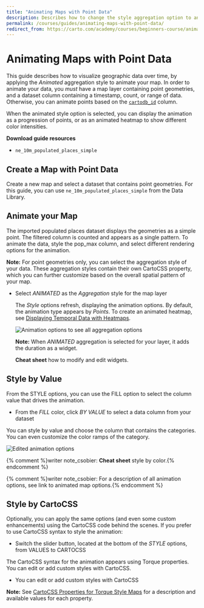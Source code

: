 ```yaml
---
title: "Animating Maps with Point Data"
description: Describes how to change the style aggregation option to animate your map layer with the CARTO Builder.
permalink: /courses/guides/animating-maps-with-point-data/
redirect_from: https://carto.com/academy/courses/beginners-course/animated-maps-with-point-data/
---
```


# Animating Maps with Point Data

This guide describes how to visualize geographic data over time, by applying the _Animated_ aggregation style to animate your map. In order to animate your data, you _must_ have a map layer containing point geometries, and a dataset column containing a timestamp, count, or range of data. Otherwise, you can animate points based on the [`cartodb_id`](https://carto.com/docs/carto-engine/import-api/importing-geospatial-data/#dataset-basics) column.

When the animated style option is selected, you can display the animation as a progression of points, or as an animated heatmap to show different color intensities.

**Download guide resources**

- `ne_10m_populated_places_simple`

## Create a Map with Point Data

Create a new map and select a dataset that contains point geometries. For this guide, you can use `ne_10m_populated_places_simple` from the Data Library.

## Animate your Map

The imported populated places dataset displays the geometries as a simple point. The filtered column is counted and appears as a single pattern. To animate the data, style the pop_max column, and select different rendering options for the animation.

**Note:** For point geometries only, you can select the aggregation style of your data. These aggregation styles contain their own CartoCSS property, which you can further customize based on the overall spatial pattern of your map.

- Select _ANIMATED_ as the _Aggregation_ style for the map layer

	The _Style_ options refresh, displaying the animation options. By default, the animation type appears by _Points_. To create an animated heatmap, see [Displaying Temporal Data with Heatmaps](/academy/courses/guides/displaying-temporal-data-with-heatmaps/).

    <span class="wrap-border"><img src="/academy/img/guides/animated_maps/animation_options.jpg" alt="Animation options to see all aggregation options" /></span>

    **Note:**  When _ANIMATED_ aggregation is selected for your layer, it adds the duration as a widget.  

    **Cheat sheet** how to modify and edit widgets.

## Style by Value

From the STYLE options, you can use the FILL option to select the column value that drives the animation.

- From the _FILL_ color, click _BY VALUE_ to select a data column from your dataset

You can style by value and choose the column that contains the categories. You can even customize the color ramps of the category.

<span class="wrap-border"><img src="/academy/img/guides/animated_maps/edited_animation_options.jpg" alt="Edited animation options" /></span>

{% comment %}writer note_csobier: **Cheat sheet** style by color.{% endcomment %}

{% comment %}writer note_csobier: For a description of all animation options, see link to animated map options.{% endcomment %}

## Style by CartoCSS

Optionally, you can apply the same options (and even some custom enhancements) using the CartoCSS code behind the scenes. If you prefer to use CartoCSS syntax to style the animation:

- Switch the slider button, located at the bottom of the _STYLE_ options, from VALUES to CARTOCSS

The CartoCSS syntax for the animation appears using Torque properties. You can edit or add custom styles with CartoCSS.

- You can edit or add custom styles with CartoCSS

**Note:** See [CartoCSS Properties for Torque Style Maps]( https://carto.com/docs/carto-engine/cartocss/properties-for-torque/) for a description and available values for each property.
